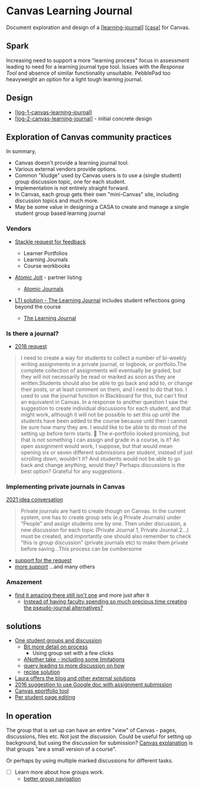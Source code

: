 <!--
 Copyright (C) 2023 David Jones
 
 This program is free software: you can redistribute it and/or modify
 it under the terms of the GNU Affero General Public License as
 published by the Free Software Foundation, either version 3 of the
 License, or (at your option) any later version.
 
 This program is distributed in the hope that it will be useful,
 but WITHOUT ANY WARRANTY; without even the implied warranty of
 MERCHANTABILITY or FITNESS FOR A PARTICULAR PURPOSE.  See the
 GNU Affero General Public License for more details.
 
 You should have received a copy of the GNU Affero General Public License
 along with this program.  If not, see <http://www.gnu.org/licenses/>.
-->

# Canvas Learning Journal

Document exploration and design of a [[learning-journal]] [[casa]] for Canvas.

## Spark

Increasing need to support a more "learning process" focus in assessment leading to need for a learning journal type tool.  Issues with the _Response Tool_ and absence of similar functionality unsuitable. PebblePad too heavyweight an option for a light tough learning journal.

## Design

- [[log-1-canvas-learning-journal]]
- [[log-2-canvas-learning-journal]] - initial concrete design

## Exploration of Canvas community practices

In summary,

- Canvas doesn't provide a learning journal tool.
- Various external vendors provide options.
- Common "kludge" used by Canvas users is to use a (single student) group discussion topic, one for each student.
- Implementation is not entirely straight forward.
- In Canvas, each group gets their own "mini-Canvas" site, including discussion topics and much more. 
- May be some value in designing a CASA to create and manage a single student group based learning journal

### Vendors

- [Stackle request for feedback](https://community.canvaslms.com/t5/Higher-Ed-Canvas-Users/Request-for-Feedback-Learner-Portfolios-Learning-Journals-and/m-p/570644)
    - Learner Portfolios
    - Learning Journals 
    - Course workbooks
- [Atomic Jolt](https://community.canvaslms.com/t5/Partner-Listings/Partner-Listing-Atomic-Jolt-Search-Assessments-Journals-Polls/ta-p/434810) - partner listing
  - [Atomic Journals](https://www.atomicjolt.com/atomic-journals)

- [LTI solution - The Learning Journal](https://community.canvaslms.com/t5/Idea-Conversations/Implementing-private-journals-into-Canvas/idc-p/465326/highlight/true#M51367) includes student reflections going beyond the course
    - [The Learning Journal](https://thelearningjournal.co/)

### Is there a journal?

- [2018 request](https://community.canvaslms.com/t5/Canvas-Question-Forum/Is-there-a-journal/m-p/124779)

> I need to create a way for students to collect a number of bi-weekly writing assignments in a private journal, or logbook, or portfolio.The complete collection of assignments will eventually be graded, but they will not necessarily be read or marked as soon as they are written.Students should also be able to go back and add to, or change their posts, or at least comment on them, and I need to do that too. I used to use the journal function in Blackboard for this, but can't find an equivalent in Canvas. In a response to another question I saw the suggestion to create individual discussions for each student, and that might work, although it will not be possible to set this up until the students have been added to the course because until then I cannot be sure how many they are. I would like to be able to do most of the setting up before term starts. :slightly_smiling_face: The e-portfolio looked promising, but that is not something I can assign and grade in a course, is it? An open assignment would work, I suppose, but that would mean opening six or seven different submissions per student, instead of just scrolling down, wouldn't it? And students would not be able to go back and change anything, would they? Perhaps discussions is the best option? Grateful for any suggestions .

### Implementing private journals in Canvas

[2021 idea conversation](https://community.canvaslms.com/t5/Idea-Conversations/Implementing-private-journals-into-Canvas/idi-p/444842)

> Private journals are hard to create though on Canvas. In the current system, one has to create group sets (e.g Private Journals) under “People” and assign students one by one. Then under discussion, a new discussion for each topic (Private Journal 1, Private Journal 2…) must be created, and importantly one should also remember to check “this is group discussion” (private journals etc) to make them private before saving…This process can be cumbersome  

- [support for the request](https://community.canvaslms.com/t5/Idea-Conversations/Implementing-private-journals-into-Canvas/idc-p/463663/highlight/true#M50979)
- [more support](https://community.canvaslms.com/t5/Idea-Conversations/Implementing-private-journals-into-Canvas/idc-p/483072/highlight/true#M54869) ...and many others

### Amazement

- [find it amazing there still isn't one](https://community.canvaslms.com/t5/Canvas-Question-Forum/Journalling-in-Canvas/m-p/471790/highlight/true#M158063) and more just after it
    - [Instead of having faculty spending so much precious time creating the pseudo-journal alternatives?](https://community.canvaslms.com/t5/Canvas-Question-Forum/Journalling-in-Canvas/m-p/463665/highlight/true#M156299)

## solutions

- [One student groups and discussion](https://community.canvaslms.com/t5/Canvas-Question-Forum/Is-there-a-journal/m-p/124780/highlight/true#M44716)
  - [Bit more detail on process](https://community.canvaslms.com/t5/Idea-Conversations/Student-Journal-or-Blog-Feature/idc-p/320217/highlight/true#M6251) 
    - Using group set with a few clicks
  - [ANother take - including some limitations](https://community.canvaslms.com/t5/Idea-Conversations/Student-Journal-or-Blog-Feature/idc-p/320218/highlight/true#M6252)
  - [query leading to more discussion on how](https://community.canvaslms.com/t5/Canvas-Question-Forum/Journalling-in-Canvas/m-p/182714)
  - [recipe solution](https://community.canvaslms.com/t5/Canvas-Question-Forum/Private-journal-discussions/m-p/175097/highlight/true#M81421)
- [Laura offers the blog and other external solutions](https://community.canvaslms.com/t5/Canvas-Question-Forum/Is-there-a-journal/m-p/124784/highlight/true#M44720)
- [2016 suggestion to use Google doc with assignment submission](https://community.canvaslms.com/t5/K12-Canvas-Users/Online-Journaling-for-Better-Learning-and-Teaching/ba-p/273213)
- [Canvas eportfolio tool](https://community.canvaslms.com/t5/Idea-Conversations/Student-Journal-or-Blog-Feature/idc-p/320152/highlight/true#M6186)
- [Per student page editing](https://community.canvaslms.com/t5/Idea-Conversations/Student-Journal-or-Blog-Feature/idc-p/320155/highlight/true#M6189)

## In operation

The group that is set up can have an entire "view" of Canvas - pages, discussions, files etc. Not just the discussion. Could be useful for setting up background, but using the discussion for submission? [Canvas explanation](https://community.canvaslms.com/t5/Canvas-Basics-Guide/What-are-Groups/ta-p/16) is that groups "are a small version of a course".

Or perhaps by using multiple marked discussions for different tasks.

- [ ] Learn more about how groups work.
  - [better group navigation](https://community.canvaslms.com/t5/Higher-Ed-Canvas-Users/Better-Group-Discussion-Navigation/ba-p/263064)




[//begin]: # "Autogenerated link references for markdown compatibility"
[learning-journal]: ../../Teaching/learning-journal "Learning Journal"
[casa]: ../casa "Contextually Appropriate Scaffolding Assemblages (CASA)"
[log-1-canvas-learning-journal]: log-1-canvas-learning-journal "log-1-canvas-learning-journal"
[log-2-canvas-learning-journal]: log-2-canvas-learning-journal "Canvas learning journal - log 2"
[//end]: # "Autogenerated link references"